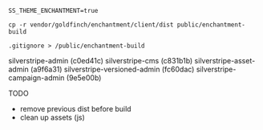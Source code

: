 ```
SS_THEME_ENCHANTMENT=true

cp -r vendor/goldfinch/enchantment/client/dist public/enchantment-build

.gitignore > /public/enchantment-build
```

silverstripe-admin (c0ed41c)
silverstripe-cms (c831b1b)
silverstripe-asset-admin (a9f6a31)
silverstripe-versioned-admin (fc60dac)
silverstripe-campaign-admin (9e5e00b)

TODO
- remove previous dist before build
- clean up assets (js)
